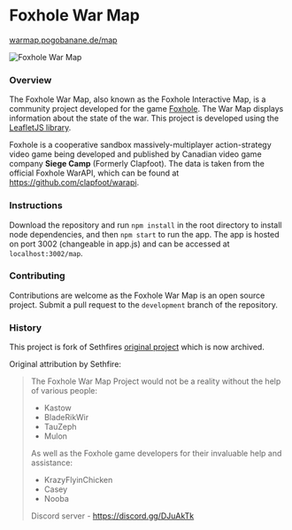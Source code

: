 Foxhole War Map
===============

[warmap.pogobanane.de/map](https://warmap.pogobanane.de/map/)

![Foxhole War Map](https://i.imgur.com/g3QaBO2.png)

### Overview
The Foxhole War Map, also known as the Foxhole Interactive Map, is a community project developed for the game [Foxhole](https://store.steampowered.com/app/505460/Foxhole/). The War Map displays information about the state of the war. This project is developed using the [LeafletJS library](https://leafletjs.com/).

Foxhole is a cooperative sandbox massively-multiplayer action-strategy video game being developed and published by Canadian video game company **Siege Camp** (Formerly Clapfoot). The data is taken from the official Foxhole WarAPI, which can be found at https://github.com/clapfoot/warapi.

### Instructions
Download the repository and run `npm install` in the root directory to install node dependencies, and then `npm start` to run the app. The app is hosted on port 3002 (changeable in app.js) and can be accessed at `localhost:3002/map`.

### Contributing
Contributions are welcome as the Foxhole War Map is an open source project. Submit a pull request to the `development` branch of the repository.

### History

This project is fork of Sethfires [original project](https://github.com/Sethfire/foxhole-war-map) which is now archived.

Original attribution by Sethfire:

> The Foxhole War Map Project would not be a reality without the help of various people:
> - Kastow
> - BladeRikWir
> - TauZeph
> - Mulon
> 
> As well as the Foxhole game developers for their invaluable help and assistance:
> - KrazyFlyinChicken
> - Casey
> - Nooba
> 
> Discord server - https://discord.gg/DJuAkTk
